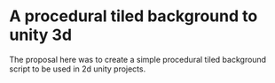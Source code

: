A procedural tiled background to unity 3d
=========================================

The proposal here was to create a simple procedural tiled background script to be used in 2d unity projects.